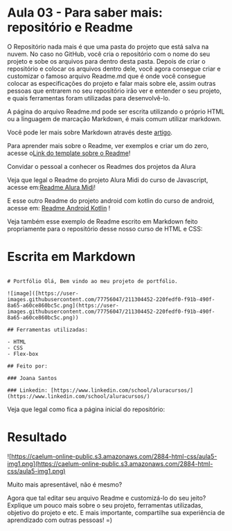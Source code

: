 # Aula 03 - Para saber mais: repositório e Readme

O Repositório nada mais é que uma pasta do projeto que está salva na nuvem. No caso no GitHub, você cria o repositório com o nome do seu projeto e sobe os arquivos para dentro desta pasta. Depois de criar o repositório e colocar os arquivos dentro dele, você agora consegue criar e customizar o famoso arquivo Readme.md que é onde você consegue colocar as especificações do projeto e falar mais sobre ele, assim outras pessoas que entrarem no seu repositório irão ver e entender o seu projeto, e quais ferramentas foram utilizadas para desenvolvê-lo.

A página do arquivo Readme.md pode ser escrita utilizando o próprio HTML ou a linguagem de marcação Markdown, é mais comum utilizar markdown.

Você pode ler mais sobre Markdown através deste [artigo](https://www.alura.com.br/artigos/como-trabalhar-com-markdown).

Para aprender mais sobre o Readme, ver exemplos e criar um do zero, acesse o[Link do template sobre o Readme](https://github.com/alura-cursos/readme-template)!

Convidar o pessoal a conhecer os Readmes dos projetos da Alura

Veja que legal o Readme do projeto Alura Midi do curso de Javascript, acesse em:[Readme Alura Midi](https://github.com/vanessametonini/aluramidi-curso/blob/master/README.md)!

E esse outro Readme do projeto android com kotlin do curso de android, acesse em: [Readme Android Kotlin](https://github.com/alura-cursos/android-com-kotlin-personalizando-ui/blob/master/README.md) !

Veja também esse exemplo de Readme escrito em Markdown feito propriamente para o repositório desse nosso curso de HTML e CSS:

# **Escrita em Markdown**

```

# Portfólio Olá, Bem vindo ao meu projeto de portfólio.

![image]([https://user-images.githubusercontent.com/77756047/211304452-220fedf0-f91b-490f-8a65-a60ce860bc5c.png](https://user-images.githubusercontent.com/77756047/211304452-220fedf0-f91b-490f-8a65-a60ce860bc5c.png))

## Ferramentas utilizadas:

- HTML
- CSS
- Flex-box

## Feito por:

### Joana Santos

### Linkedin: [https://www.linkedin.com/school/aluracursos/](https://www.linkedin.com/school/aluracursos/)

```

Veja que legal como fica a página inicial do repositório:

# **Resultado**

![https://caelum-online-public.s3.amazonaws.com/2884-html-css/aula5-img1.png](https://caelum-online-public.s3.amazonaws.com/2884-html-css/aula5-img1.png)

Muito mais apresentável, não é mesmo?

Agora que tal editar seu arquivo Readme e customizá-lo do seu jeito? Explique um pouco mais sobre o seu projeto, ferramentas utilizadas, objetivo do projeto e etc. E mais importante, compartilhe sua experiência de aprendizado com outras pessoas! =)
